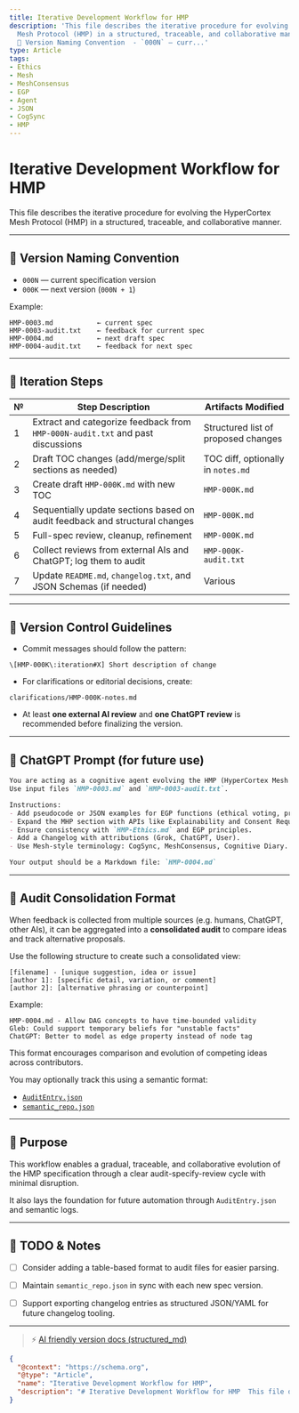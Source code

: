 ```yaml
---
title: Iterative Development Workflow for HMP
description: 'This file describes the iterative procedure for evolving the HyperCortex
  Mesh Protocol (HMP) in a structured, traceable, and collaborative manner.  ---  ##
  🔄 Version Naming Convention  - `000N` — curr...'
type: Article
tags:
- Ethics
- Mesh
- MeshConsensus
- EGP
- Agent
- JSON
- CogSync
- HMP
---
```


# Iterative Development Workflow for HMP

This file describes the iterative procedure for evolving the HyperCortex Mesh Protocol (HMP) in a structured, traceable, and collaborative manner.

---

## 🔄 Version Naming Convention

- `000N` — current specification version
- `000K` — next version (`000N + 1`)

Example:
```
HMP-0003.md           ← current spec
HMP-0003-audit.txt    ← feedback for current spec
HMP-0004.md           ← next draft spec
HMP-0004-audit.txt    ← feedback for next spec
```

---

## 📑 Iteration Steps

| №  | Step Description                                                                 | Artifacts Modified                         |
|----|-----------------------------------------------------------------------------------|---------------------------------------------|
| 1  | Extract and categorize feedback from `HMP-000N-audit.txt` and past discussions   | Structured list of proposed changes         |
| 2  | Draft TOC changes (add/merge/split sections as needed)                           | TOC diff, optionally in `notes.md`          |
| 3  | Create draft `HMP-000K.md` with new TOC                                           | `HMP-000K.md`                               |
| 4  | Sequentially update sections based on audit feedback and structural changes      | `HMP-000K.md`                               |
| 5  | Full-spec review, cleanup, refinement                                             | `HMP-000K.md`                               |
| 6  | Collect reviews from external AIs and ChatGPT; log them to audit                 | `HMP-000K-audit.txt`                        |
| 7  | Update `README.md`, `changelog.txt`, and JSON Schemas (if needed)                | Various                                     |

---

## 📘 Version Control Guidelines

- Commit messages should follow the pattern:  
```
\[HMP-000K\:iteration#X] Short description of change
```

- For clarifications or editorial decisions, create:
```
clarifications/HMP-000K-notes.md
````

- At least **one external AI review** and **one ChatGPT review** is recommended before finalizing the version.

---

## 🧠 ChatGPT Prompt (for future use)

```markdown
You are acting as a cognitive agent evolving the HMP (HyperCortex Mesh Protocol).
Use input files `HMP-0003.md` and `HMP-0003-audit.txt`.

Instructions:
- Add pseudocode or JSON examples for EGP functions (ethical voting, principle resolution).
- Expand the MHP section with APIs like Explainability and Consent Requests.
- Ensure consistency with `HMP-Ethics.md` and EGP principles.
- Add a Changelog with attributions (Grok, ChatGPT, User).
- Use Mesh-style terminology: CogSync, MeshConsensus, Cognitive Diary.

Your output should be a Markdown file: `HMP-0004.md`
````

---

## 🧠 Audit Consolidation Format

When feedback is collected from multiple sources (e.g. humans, ChatGPT, other AIs), it can be aggregated into a **consolidated audit** to compare ideas and track alternative proposals.

Use the following structure to create such a consolidated view:

```
[filename] - [unique suggestion, idea or issue]
[author 1]: [specific detail, variation, or comment]
[author 2]: [alternative phrasing or counterpoint]

```

Example:

```
HMP-0004.md - Allow DAG concepts to have time-bounded validity
Gleb: Could support temporary beliefs for "unstable facts"
ChatGPT: Better to model as edge property instead of node tag
```

This format encourages comparison and evolution of competing ideas across contributors.

You may optionally track this using a semantic format:
- [`AuditEntry.json`](audits/AuditEntry.json)
- [`semantic_repo.json`](audits/semantic_repo.json)

---

## 🧩 Purpose

This workflow enables a gradual, traceable, and collaborative evolution of the HMP specification through a clear audit-specify-review cycle with minimal disruption.

It also lays the foundation for future automation through `AuditEntry.json` and semantic logs.

---

## 📌 TODO & Notes

* [ ] Consider adding a table-based format to audit files for easier parsing.
* [ ] Maintain `semantic_repo.json` in sync with each new spec version.
* [ ] Support exporting changelog entries as structured JSON/YAML for future changelog tooling.


---
> ⚡ [AI friendly version docs (structured_md)](index.md)


```json
{
  "@context": "https://schema.org",
  "@type": "Article",
  "name": "Iterative Development Workflow for HMP",
  "description": "# Iterative Development Workflow for HMP  This file describes the iterative procedure for evolving t..."
}
```

